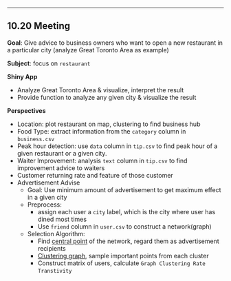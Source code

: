 ****

## 10.20 Meeting

**Goal**: Give advice to business owners who want to open a new restaurant in a particular city (analyze Great Toronto Area as example)

**Subject**: focus on `restaurant` 

**Shiny App**

* Analyze Great Toronto Area & visualize, interpret the result
* Provide function to analyze any given city & visualize the result

**Perspectives**

* Location: plot restaurant on map, clustering to find business hub
* Food Type: extract information from the `category` column in `business.csv`
* Peak hour detection: use `data` column in `tip.csv` to find peak hour of a given restaurant or a given city.
* Waiter Improvement: analysis `text` column in `tip.csv` to find improvement advice to waiters
* Customer returning rate and feature of those customer
* Advertisement Advise
  * Goal: Use minimum amount of advertisement to get maximum effect in a given city
  * Preprocess:
    * assign each user a `city` label, which is the city where user has dined most times
    * Use `friend` column in `user.csv` to construct a network(graph)
  * Selection Algorithm: 
    * Find [central point](https://programminghistorian.org/en/lessons/exploring-and-analyzing-network-data-with-python#basics-of-networkx-creating-the-graph) of the network, regard them as advertisement recipients
    * [Clustering graph](https://www.csc2.ncsu.edu/faculty/nfsamato/practical-graph-mining-with-R/slides/pdf/Graph_Cluster_Analysis.pdf), sample important points from each cluster
    * Construct matrix of users, calculate `Graph Clustering Rate` `Transtivity` 
